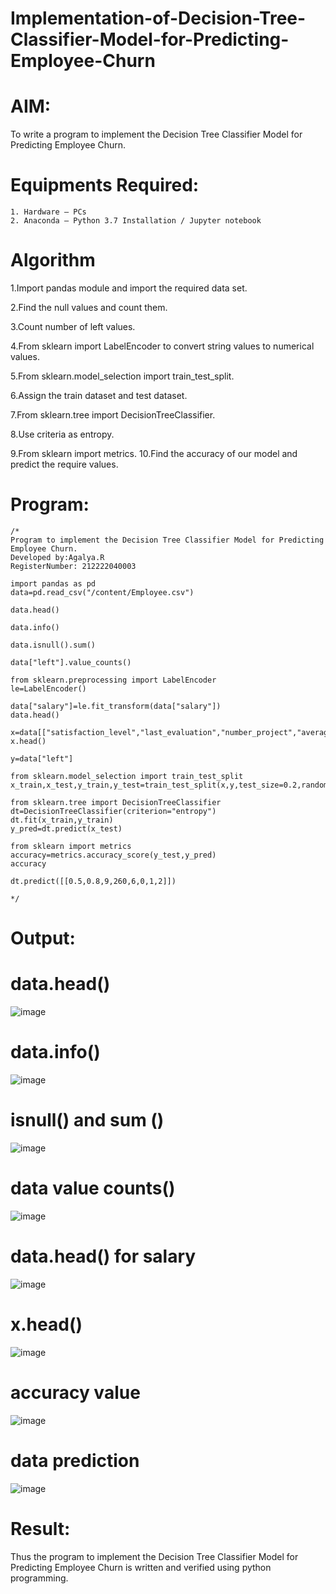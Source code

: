 # Implementation-of-Decision-Tree-Classifier-Model-for-Predicting-Employee-Churn
# AIM:

To write a program to implement the Decision Tree Classifier Model for Predicting Employee Churn.
# Equipments Required:
    1. Hardware – PCs
    2. Anaconda – Python 3.7 Installation / Jupyter notebook

# Algorithm

1.Import pandas module and import the required data set.

2.Find the null values and count them.

3.Count number of left values.

4.From sklearn import LabelEncoder to convert string values to numerical values.

5.From sklearn.model_selection import train_test_split.

6.Assign the train dataset and test dataset.

7.From sklearn.tree import DecisionTreeClassifier.

8.Use criteria as entropy.

9.From sklearn import metrics. 10.Find the accuracy of our model and predict the require values.
# Program:
```
/*
Program to implement the Decision Tree Classifier Model for Predicting Employee Churn.
Developed by:Agalya.R 
RegisterNumber: 212222040003

import pandas as pd
data=pd.read_csv("/content/Employee.csv")

data.head()

data.info()

data.isnull().sum()

data["left"].value_counts()

from sklearn.preprocessing import LabelEncoder
le=LabelEncoder()

data["salary"]=le.fit_transform(data["salary"])
data.head()

x=data[["satisfaction_level","last_evaluation","number_project","average_montly_hours","time_spend_company","Work_accident","promotion_last_5years","salary"]]
x.head()

y=data["left"]

from sklearn.model_selection import train_test_split
x_train,x_test,y_train,y_test=train_test_split(x,y,test_size=0.2,random_state=100)

from sklearn.tree import DecisionTreeClassifier
dt=DecisionTreeClassifier(criterion="entropy")
dt.fit(x_train,y_train)
y_pred=dt.predict(x_test)

from sklearn import metrics
accuracy=metrics.accuracy_score(y_test,y_pred)
accuracy

dt.predict([[0.5,0.8,9,260,6,0,1,2]])

*/
```
# Output:
# data.head()
![image](https://github.com/AGALYARAMESHKUMAR/Implementation-of-Decision-Tree-Classifier-Model-for-Predicting-Employee-Churn/assets/119394395/070e66e8-72d9-48bc-af11-0f942de75556)

# data.info()
![image](https://github.com/AGALYARAMESHKUMAR/Implementation-of-Decision-Tree-Classifier-Model-for-Predicting-Employee-Churn/assets/119394395/7b9ac1c2-439f-44a7-a7d5-7170253c443f)

# isnull() and sum ()
![image](https://github.com/AGALYARAMESHKUMAR/Implementation-of-Decision-Tree-Classifier-Model-for-Predicting-Employee-Churn/assets/119394395/ff9e4a13-bf02-4871-ad62-bf90032d5b9f)

# data value counts()
![image](https://github.com/AGALYARAMESHKUMAR/Implementation-of-Decision-Tree-Classifier-Model-for-Predicting-Employee-Churn/assets/119394395/ba4f9094-c29e-44cb-bec1-f1f9f77d0842)

# data.head() for salary
![image](https://github.com/AGALYARAMESHKUMAR/Implementation-of-Decision-Tree-Classifier-Model-for-Predicting-Employee-Churn/assets/119394395/ab612b4c-21ff-4bd7-bdaf-e9667d800f3d)

# x.head()
![image](https://github.com/AGALYARAMESHKUMAR/Implementation-of-Decision-Tree-Classifier-Model-for-Predicting-Employee-Churn/assets/119394395/6d328621-a96c-4d5f-a322-721674a8dae7)

# accuracy value
![image](https://github.com/AGALYARAMESHKUMAR/Implementation-of-Decision-Tree-Classifier-Model-for-Predicting-Employee-Churn/assets/119394395/7fbe930f-4da9-40ca-b6f3-99c4b9030128)

# data prediction
![image](https://github.com/AGALYARAMESHKUMAR/Implementation-of-Decision-Tree-Classifier-Model-for-Predicting-Employee-Churn/assets/119394395/3463485e-7398-41b7-94ac-3f3bb49caee3)

# Result:
Thus the program to implement the Decision Tree Classifier Model for Predicting Employee Churn is written and verified using python programming.
